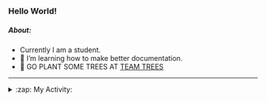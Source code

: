### Hello World!

##### About:
- Currently I am a student.
- 🌱 I’m learning how to make better documentation.
- 🌱 GO PLANT SOME TREES AT [TEAM TREES](https://teamtrees.org/)

---
<details>
  <summary>:zap: My Activity:</summary>
  
<!--START_SECTION:waka-->
![Code Time](http://img.shields.io/badge/Code%20Time-1%2C243%20hrs%2057%20mins-blue)

**I'm a Night 🦉** 

```text
🌞 Morning                2055 commits        ███░░░░░░░░░░░░░░░░░░░░░░   10.28 % 
🌆 Daytime                6699 commits        ████████░░░░░░░░░░░░░░░░░   33.50 % 
🌃 Evening                5768 commits        ███████░░░░░░░░░░░░░░░░░░   28.84 % 
🌙 Night                  5476 commits        ███████░░░░░░░░░░░░░░░░░░   27.38 % 
```
📅 **I'm Most Productive on Wednesday** 

```text
Monday                   2762 commits        ███░░░░░░░░░░░░░░░░░░░░░░   13.81 % 
Tuesday                  2752 commits        ███░░░░░░░░░░░░░░░░░░░░░░   13.76 % 
Wednesday                4715 commits        ██████░░░░░░░░░░░░░░░░░░░   23.58 % 
Thursday                 2657 commits        ███░░░░░░░░░░░░░░░░░░░░░░   13.29 % 
Friday                   2118 commits        ███░░░░░░░░░░░░░░░░░░░░░░   10.59 % 
Saturday                 1708 commits        ██░░░░░░░░░░░░░░░░░░░░░░░   08.54 % 
Sunday                   3286 commits        ████░░░░░░░░░░░░░░░░░░░░░   16.43 % 
```


📊 **This Week I Spent My Time On** 

```text
🔥 Editors: 
VS Code                  1 hr 41 mins        ███████████████░░░░░░░░░░   61.37 % 
IntelliJ                 1 hr 3 mins         ██████████░░░░░░░░░░░░░░░   38.63 % 

🐱‍💻 Projects: 
github-readme-youtube-car1 hr 27 mins        █████████████░░░░░░░░░░░░   53.08 % 
java-springboot-projects 1 hr 3 mins         ██████████░░░░░░░░░░░░░░░   38.63 % 
givbacks-admin           13 mins             ██░░░░░░░░░░░░░░░░░░░░░░░   07.99 % 
homebrew                 0 secs              ░░░░░░░░░░░░░░░░░░░░░░░░░   00.29 % 
CSE224-Fundamentals-of-An0 secs              ░░░░░░░░░░░░░░░░░░░░░░░░░   00.00 % 
```


 Last Updated on 27/10/2023 01:31:32 UTC
<!--END_SECTION:waka-->
</details>
